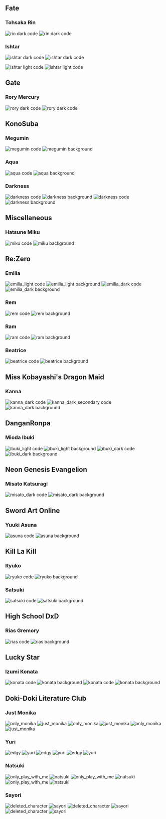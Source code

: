 Fate
---

### Tohsaka Rin

![rin dark code](../assets/screenshots/fate/rin_dark_code.png)
![rin dark code](../assets/screenshots/fate/rin_dark_background.png)

### Ishtar


![ishtar dark code](../assets/screenshots/fate/ishtar_dark_code.png)
![ishtar dark code](../assets/screenshots/fate/ishtar_dark_background.png)

![ishtar light code](../assets/screenshots/fate/ishtar_light_code.png)
![ishtar light code](../assets/screenshots/fate/ishtar_light_background.png)


Gate
---

### Rory Mercury

![rory dark code](../assets/screenshots/gate/rory_dark_code.png)
![rory dark code](../assets/screenshots/gate/rory_dark_background.png)

KonoSuba
---

### Megumin

![megumin code](../assets/screenshots/konoSuba/megumin_code.png)
![megumin background](../assets/screenshots/konoSuba/megumin_background.png)

### Aqua

![aqua code](../assets/screenshots/konoSuba/aqua_dark_code.png)
![aqua background](../assets/screenshots/konoSuba/aqua_dark_background.png)

### Darkness

![darkness code](../assets/screenshots/konoSuba/darkness_dark_code.png)
![darkness background](../assets/screenshots/konoSuba/darkness_dark_background.png)
![darkness code](../assets/screenshots/konoSuba/darkness_light_code.png)
![darkness background](../assets/screenshots/konoSuba/darkness_light_background.png)


Miscellaneous
---

### Hatsune Miku

![miku code](../assets/screenshots/miscellaneous/miku_code.png)
![miku background](../assets/screenshots/miscellaneous/miku_background.png)

Re:Zero
---

### Emilia
![emilia_light code](../assets/screenshots/reZero/emilia_light_code.png)
![emilia_light background](../assets/screenshots/reZero/emilia_light_background.png)
![emilia_dark code](../assets/screenshots/reZero/emilia_dark_code.png)
![emilia_dark background](../assets/screenshots/reZero/emilia_dark_background.png)

### Rem
![rem code](../assets/screenshots/reZero/rem_code.png)
![rem background](../assets/screenshots/reZero/rem_background.png)

### Ram
![ram code](../assets/screenshots/reZero/ram_code.png)
![ram background](../assets/screenshots/reZero/ram_background.png)

### Beatrice
![beatrice code](../assets/screenshots/reZero/beatrice_code.png)
![beatrice background](../assets/screenshots/reZero/beatrice_background.png)

Miss Kobayashi's Dragon Maid
----

### Kanna
![kanna_dark code](../assets/screenshots/dragonMaid/kanna_dark_code.png)
![kanna_dark_secondary code](../assets/screenshots/dragonMaid/kanna_dark_code_secondary.png)
![kanna_dark background](../assets/screenshots/dragonMaid/kanna_dark_background.png)


DanganRonpa
---

### Mioda Ibuki
![ibuki_light code](../assets/screenshots/danganRonpa/ibuki_light_code.png)
![ibuki_light background](../assets/screenshots/danganRonpa/ibuki_light_background.png)
![ibuki_dark code](../assets/screenshots/danganRonpa/ibuki_dark_code.png)
![ibuki_dark background](../assets/screenshots/danganRonpa/ibuki_dark_background.png)

Neon Genesis Evangelion
---

### Misato Katsuragi

![misato_dark code](../assets/screenshots/eva/misato_dark_code.png)
![misato_dark background](../assets/screenshots/eva/misato_dark_background.png)


Sword Art Online
---
### Yuuki Asuna
![asuna code](../assets/screenshots/sao/asuna_light_code.png)
![asuna background](../assets/screenshots/sao/asuna_light_background.png)

Kill La Kill
---

### Ryuko
![ryuko code](../assets/screenshots/killLaKill/ryuko_code.png)
![ryuko background](../assets/screenshots/killLaKill/ryuko_background.png)

### Satsuki
![satsuki code](../assets/screenshots/killLaKill/satsuki_code.png)
![satsuki background](../assets/screenshots/killLaKill/satsuki_background.png)

High School DxD
---

### Rias Gremory
![rias code](../assets/screenshots/dxd/rias_dark_code.png)
![rias background](../assets/screenshots/dxd/rias_dark_background.png)

Lucky Star
---

### Izumi Konata
![konata code](../assets/screenshots/luckyStar/konata_light_code.png)
![konata background](../assets/screenshots/luckyStar/konata_light_background.png)
![konata code](../assets/screenshots/luckyStar/konata_light_secondary_code.png)
![konata background](../assets/screenshots/luckyStar/konata_light_secondary_background.png)

Doki-Doki Literature Club
---

### Just Monika
![only_monika](../assets/screenshots/only_monika_code.png)
![just_monika](../assets/screenshots/just_monika_code.png)
![only_monika](../assets/screenshots/only_monika_background_normal.png)
![just_monika](../assets/screenshots/just_monika_background_normal.png)
![only_monika](../assets/screenshots/only_monika_background_special.png)
![just_monika](../assets/screenshots/just_monika_background_special.png)

### Yuri

![edgy](../assets/screenshots/edgy_code.png)
![yuri](../assets/screenshots/yuri_code.png)
![edgy](../assets/screenshots/edgy_background_normal.png)
![yuri](../assets/screenshots/yuri_background_normal.png)
![edgy](../assets/screenshots/edgy_background_special.png)
![yuri](../assets/screenshots/yuri_background_special.png)

### Natsuki

![only_play_with_me](../assets/screenshots/only_play_with_me_code.png)
![natsuki](../assets/screenshots/natsuki_code.png)
![only_play_with_me](../assets/screenshots/only_play_with_me_background_normal.png)
![natsuki](../assets/screenshots/natsuki_background_normal.png)
![only_play_with_me](../assets/screenshots/only_play_with_me_background_special.png)
![natsuki](../assets/screenshots/natsuki_background_special.png)

### Sayori

![deleted_character](../assets/screenshots/deleted_character_code.png)
![sayori](../assets/screenshots/sayori_code.png)
![deleted_character](../assets/screenshots/deleted_character_background_normal.png)
![sayori](../assets/screenshots/sayori_background_normal.png)
![deleted_character](../assets/screenshots/deleted_character_background_special.png)
![sayori](../assets/screenshots/sayori_background_special.png)